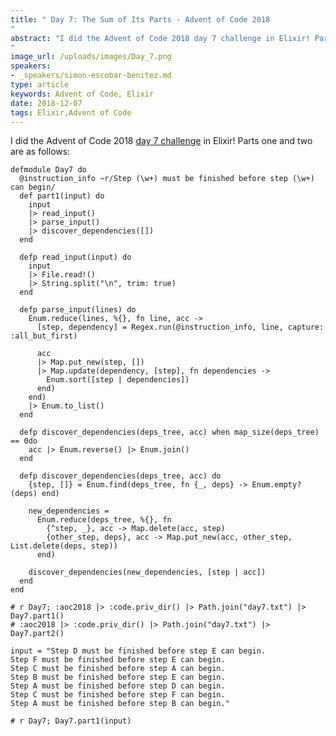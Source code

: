 ```yaml
---
title: " Day 7: The Sum of Its Parts - Advent of Code 2018
"
abstract: "I did the Advent of Code 2018 day 7 challenge in Elixir! Parts one and two are as follows:
"
image_url: /uploads/images/Day_7.png
speakers:
- _speakers/simon-escobar-benitez.md
type: article
keywords: Advent of Code, Elixir
date: 2018-12-07
tags: Elixir,Advent of Code
---
```


I did the Advent of Code 2018&nbsp;<a href="https://adventofcode.com/2018/day/7">day 7 challenge</a>&nbsp;in Elixir! Parts one and two are as follows:

<pre>
<code class="language-elixir">defmodule Day7 do
  @instruction_info ~r/Step (\w+) must be finished before step (\w+) can begin/
  def part1(input) do
    input
    |&gt; read_input()
    |&gt; parse_input()
    |&gt; discover_dependencies([])
  end

  defp read_input(input) do
    input
    |&gt; File.read!()
    |&gt; String.split("\n", trim: true)
  end

  defp parse_input(lines) do
    Enum.reduce(lines, %{}, fn line, acc -&gt;
      [step, dependency] = Regex.run(@instruction_info, line, capture: :all_but_first)

      acc
      |&gt; Map.put_new(step, [])
      |&gt; Map.update(dependency, [step], fn dependencies -&gt;
        Enum.sort([step | dependencies])
      end)
    end)
    |&gt; Enum.to_list()
  end

  defp discover_dependencies(deps_tree, acc) when map_size(deps_tree) == 0do
    acc |&gt; Enum.reverse() |&gt; Enum.join()
  end

  defp discover_dependencies(deps_tree, acc) do
    {step, []} = Enum.find(deps_tree, fn {_, deps} -&gt; Enum.empty?(deps) end)

    new_dependencies =
      Enum.reduce(deps_tree, %{}, fn
        {^step, _}, acc -&gt; Map.delete(acc, step)
        {other_step, deps}, acc -&gt; Map.put_new(acc, other_step, List.delete(deps, step))
      end)

    discover_dependencies(new_dependencies, [step | acc])
  end
end

# r Day7; :aoc2018 |&gt; :code.priv_dir() |&gt; Path.join("day7.txt") |&gt; Day7.part1()
# :aoc2018 |&gt; :code.priv_dir() |&gt; Path.join("day7.txt") |&gt; Day7.part2()

input = "Step D must be finished before step E can begin.
Step F must be finished before step E can begin.
Step C must be finished before step A can begin.
Step B must be finished before step E can begin.
Step A must be finished before step D can begin.
Step C must be finished before step F can begin.
Step A must be finished before step B can begin."

# r Day7; Day7.part1(input)
 </code></pre>

<pre>

&nbsp;</pre>
